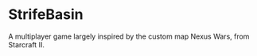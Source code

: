 StrifeBasin
===========

A multiplayer game largely inspired by the custom map Nexus Wars, from Starcraft II.